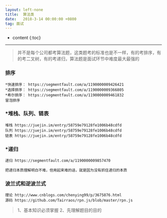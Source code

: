 ```yaml
---
layout: left-none
title:  算法类
date:   2018-3-14 00:00:00 +0800
tag: 面试
---
```

* content
{:toc}
<hr>

> 并不是每个公司都考算法题，这类题考的标准也是不一样，有的考排序，有的考二叉树，有的考递归，算法题是面试环节中难度最大最强的

### 排序

```
*快速排序： https://segmentfault.com/a/1190000009426421
*选择排序： https://segmentfault.com/a/1190000009366805
*希尔排序： https://segmentfault.com/a/1190000009461832
冒泡排序
```

### *堆栈、队列、链表

```
堆栈 https://juejin.im/entry/58759e79128fe1006b48cdfd
队列 https://juejin.im/entry/58759e79128fe1006b48cdfd
链表 https://juejin.im/entry/58759e79128fe1006b48cdfd
```

### *递归

```
递归 https://segmentfault.com/a/1190000009857470

把递归本质理解明白不难，但用起来难的话，就是因为没有抓住递归的本质
```

### 波兰式和逆波兰式

```
理论 http://www.cnblogs.com/chenying99/p/3675876.html
源码 https://github.com/Tairraos/rpn.js/blob/master/rpn.js
```


>  1、基本知识必须掌握
>  2、先理解题目的目的